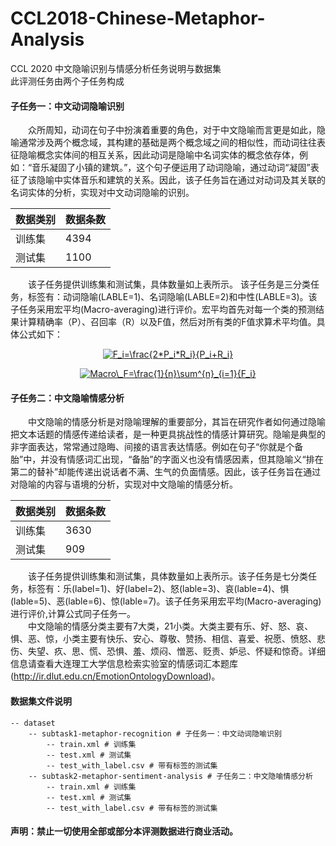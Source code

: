 # CCL2018-Chinese-Metaphor-Analysis
CCL 2020 中文隐喻识别与情感分析任务说明与数据集  
此评测任务由两个子任务构成

#### 子任务一：中文动词隐喻识别
&emsp;&emsp;众所周知，动词在句子中扮演着重要的角色，对于中文隐喻而言更是如此，隐喻通常涉及两个概念域，其构建的基础是两个概念域之间的相似性，而动词往往表征隐喻概念实体间的相互关系，因此动词是隐喻中名词实体的概念依存体，例如：“音乐凝固了小镇的建筑。”，这个句子便运用了动词隐喻，通过动词“凝固”表征了该隐喻中实体音乐和建筑的关系。因此，该子任务旨在通过对动词及其关联的名词实体的分析，实现对中文动词隐喻的识别。

|数据类别     |数据条数 | 
| ------------ | ------- | 
| 训练集     | 4394  |
| 测试集  | 1100      |

&emsp;&emsp;该子任务提供训练集和测试集，具体数量如上表所示。
该子任务是三分类任务，标签有：动词隐喻(LABLE=1)、名词隐喻(LABLE=2)和中性(LABLE=3)。该子任务采用宏平均(Macro-averaging)进行评价。宏平均首先对每一个类的预测结果计算精确率（P）、召回率（R）以及F值，然后对所有类的F值求算术平均值。具体公式如下：  
<p align="center">
<a href="https://www.codecogs.com/eqnedit.php?latex=\inline&space;F_i=\frac{2*P_i*R_i}{P_i&plus;R_i}" target="_blank"><img src="https://latex.codecogs.com/gif.latex?\inline&space;F_i=\frac{2*P_i*R_i}{P_i&plus;R_i}" title="F_i=\frac{2*P_i*R_i}{P_i+R_i}" /></a></p>
<p align="center">
<a href="https://www.codecogs.com/eqnedit.php?latex=\inline&space;Macro\_F=\frac{1}{n}\sum^{n}_{i=1}{F_i}" target="_blank"><img src="https://latex.codecogs.com/gif.latex?\inline&space;Macro\_F=\frac{1}{n}\sum^{n}_{i=1}{F_i}" title="Macro\_F=\frac{1}{n}\sum^{n}_{i=1}{F_i}"/></a></p>

#### 子任务二：中文隐喻情感分析
&emsp;&emsp;中文隐喻的情感分析是对隐喻理解的重要部分，其旨在研究作者如何通过隐喻把文本话题的情感传递给读者，是一种更具挑战性的情感计算研究。隐喻是典型的非字面表达，常常通过隐晦、间接的语言表达情感。例如在句子“你就是个备胎”中，并没有情感词汇出现，“备胎”的字面义也没有情感因素，但其隐喻义“排在第二的替补”却能传递出说话者不满、生气的负面情感。因此，该子任务旨在通过对隐喻的内容与语境的分析，实现对中文隐喻的情感分析。

|数据类别     |数据条数 | 
| ------------ | ------- | 
| 训练集     | 3630  |
| 测试集  | 909      |

&emsp;&emsp;该子任务提供训练集和测试集，具体数量如上表所示。该子任务是七分类任务，标签有：乐(label=1)、好(label=2)、怒(lable=3)、哀(lable=4)、惧(lable=5)、恶(lable=6)、惊(lable=7)。该子任务采用宏平均(Macro-averaging)进行评价,计算公式同子任务一。  
&emsp;&emsp;中文隐喻的情感分类主要有7大类，21小类。大类主要有乐、好、怒、哀、惧、恶、惊，小类主要有快乐、安心、尊敬、赞扬、相信、喜爱、祝愿、愤怒、悲伤、失望、疚、思、慌、恐惧、羞、烦闷、憎恶、贬责、妒忌、怀疑和惊奇。详细信息请查看大连理工大学信息检索实验室的情感词汇本题库(http://ir.dlut.edu.cn/EmotionOntologyDownload)。  

#### 数据集文件说明
```、
-- dataset
    -- subtask1-metaphor-recognition # 子任务一：中文动词隐喻识别
        -- train.xml # 训练集
        -- test.xml # 测试集
        -- test_with_label.csv # 带有标签的测试集
    -- subtask2-metaphor-sentiment-analysis # 子任务二：中文隐喻情感分析
        -- train.xml # 训练集
        -- test.xml # 测试集
        -- test_with_label.csv # 带有标签的测试集
```  
#### 声明：禁止一切使用全部或部分本评测数据进行商业活动。

